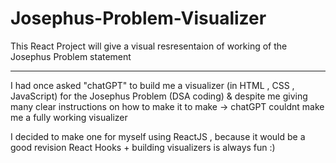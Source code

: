 # Josephus-Problem-Visualizer
This React Project will give a visual resresentaion of working of the Josephus Problem statement

---------------------------

I had once asked "chatGPT" to build me a visualizer (in HTML , CSS , JavaScript) for the Josephus Problem (DSA coding) & despite me giving many clear instructions on how to make it to make -> chatGPT couldnt make me a fully working visualizer

I decided to make one for myself using ReactJS , because it would be a good revision React Hooks + building visualizers is always fun :)
